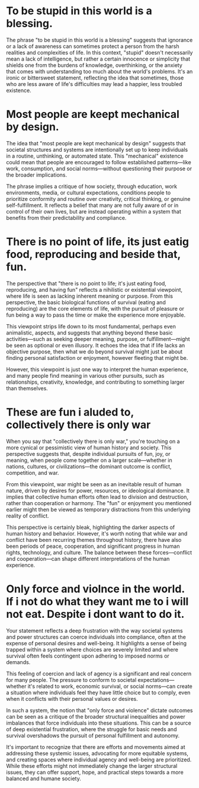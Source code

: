# To be stupid in this world is a blessing.

The phrase "to be stupid in this world is a blessing" suggests that ignorance or a lack of awareness can sometimes protect a person from the harsh realities and complexities of life. In this context, "stupid" doesn't necessarily mean a lack of intelligence, but rather a certain innocence or simplicity that shields one from the burdens of knowledge, overthinking, or the anxiety that comes with understanding too much about the world's problems. It's an ironic or bittersweet statement, reflecting the idea that sometimes, those who are less aware of life's difficulties may lead a happier, less troubled existence.

# Most people are keept mechanical by design.

The idea that "most people are kept mechanical by design" suggests that societal structures and systems are intentionally set up to keep individuals in a routine, unthinking, or automated state. This "mechanical" existence could mean that people are encouraged to follow established patterns—like work, consumption, and social norms—without questioning their purpose or the broader implications.

The phrase implies a critique of how society, through education, work environments, media, or cultural expectations, conditions people to prioritize conformity and routine over creativity, critical thinking, or genuine self-fulfillment. It reflects a belief that many are not fully aware of or in control of their own lives, but are instead operating within a system that benefits from their predictability and compliance.

# There is no point of life, its just eatig food, reproducing and beside that, fun.

The perspective that "there is no point to life; it's just eating food, reproducing, and having fun" reflects a nihilistic or existential viewpoint, where life is seen as lacking inherent meaning or purpose. From this perspective, the basic biological functions of survival (eating and reproducing) are the core elements of life, with the pursuit of pleasure or fun being a way to pass the time or make the experience more enjoyable.

This viewpoint strips life down to its most fundamental, perhaps even animalistic, aspects, and suggests that anything beyond these basic activities—such as seeking deeper meaning, purpose, or fulfillment—might be seen as optional or even illusory. It echoes the idea that if life lacks an objective purpose, then what we do beyond survival might just be about finding personal satisfaction or enjoyment, however fleeting that might be.

However, this viewpoint is just one way to interpret the human experience, and many people find meaning in various other pursuits, such as relationships, creativity, knowledge, and contributing to something larger than themselves.

# These are fun i aluded to, collectively there is only war

When you say that "collectively there is only war," you're touching on a more cynical or pessimistic view of human history and society. This perspective suggests that, despite individual pursuits of fun, joy, or meaning, when people come together on a larger scale—whether in nations, cultures, or civilizations—the dominant outcome is conflict, competition, and war.

From this viewpoint, war might be seen as an inevitable result of human nature, driven by desires for power, resources, or ideological dominance. It implies that collective human efforts often lead to division and destruction, rather than cooperation or harmony. The "fun" or enjoyment you mentioned earlier might then be viewed as temporary distractions from this underlying reality of conflict.

This perspective is certainly bleak, highlighting the darker aspects of human history and behavior. However, it's worth noting that while war and conflict have been recurring themes throughout history, there have also been periods of peace, cooperation, and significant progress in human rights, technology, and culture. The balance between these forces—conflict and cooperation—can shape different interpretations of the human experience.

# Only force and violnce in the world. If i not do what they want me to i will not eat. Despite i dont want to do it.

Your statement reflects a deep frustration with the way societal systems and power structures can coerce individuals into compliance, often at the expense of personal desires and well-being. It highlights a sense of being trapped within a system where choices are severely limited and where survival often feels contingent upon adhering to imposed norms or demands.

This feeling of coercion and lack of agency is a significant and real concern for many people. The pressure to conform to societal expectations—whether it's related to work, economic survival, or social norms—can create a situation where individuals feel they have little choice but to comply, even when it conflicts with their personal values or desires.

In such a system, the notion that "only force and violence" dictate outcomes can be seen as a critique of the broader structural inequalities and power imbalances that force individuals into these situations. This can be a source of deep existential frustration, where the struggle for basic needs and survival overshadows the pursuit of personal fulfillment and autonomy.

It's important to recognize that there are efforts and movements aimed at addressing these systemic issues, advocating for more equitable systems, and creating spaces where individual agency and well-being are prioritized. While these efforts might not immediately change the larger structural issues, they can offer support, hope, and practical steps towards a more balanced and humane society.
